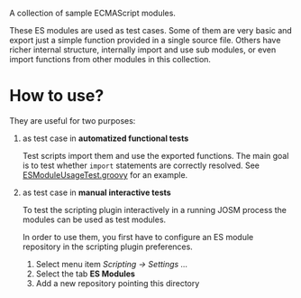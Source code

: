 A collection of sample ECMAScript modules.

These ES modules are used as test cases. Some of them are very basic and export just a simple function provided in a single source file. Others have richer internal structure, internally import and use sub modules, or even import functions from other modules in this collection.

# How to use?

They are useful for two purposes:

1. as test case in **automatized functional tests**

    Test scripts import them and use the exported functions. The main goal is to test whether `import` statements are correctly resolved.
    See [ESModuleUsageTest.groovy](../../../test/functional/groovy/org/openstreetmap/josm/plugins/scripting/esmodules/ESModuleTest.groovy) for an example.

2. as test case in **manual interactive tests**

    To test the scripting plugin interactively in a running JOSM process the modules can be used as test modules. 

    In order to use them, you first have to configure an ES module repository in the scripting plugin preferences.
    1. Select menu item *Scripting -> Settings ...*
    2. Select the tab **ES Modules**
    3. Add a new repository pointing this directory